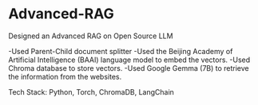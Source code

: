 # Advanced-RAG
Designed an Advanced RAG on Open Source LLM

-Used Parent-Child document splitter
-Used the Beijing Academy of Artificial Intelligence (BAAI) language model to embed the vectors. 
-Used Chroma database to store vectors.
-Used Google Gemma (7B) to retrieve the information from the websites.

Tech Stack: Python, Torch, ChromaDB, LangChain
